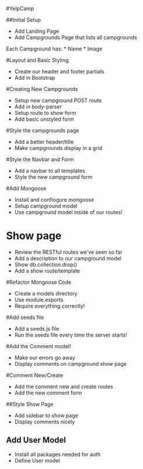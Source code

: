#YelpCamp

##Initial Setup
* Add Landing Page
* Add Campgrounds Page that lists all campgrounds

Each Campground has:
    * Name
    * Image

#Layout and Basic Styling
* Create our header and footer partials
* Add in Bootstrap

#Creating New Campgrounds
* Setup new campground POST route
* Add in body-parser
* Setup route to show form
* Add basic unstyled form

#Style the campgrounds page
* Add a better header/title
* Make campgrounds display in a grid

#Style the Navbar and Form
* Add a navbar to all templates
* Style the new campground form

#Add Mongoose
* Install and confiogure mongoose
* Setup campground model
* Use campground model inside of our routes!

# Show page
* Review the RESTful routes we've seen so far
* Add a description to our campground model
* Show db.collection.drop()
* Add a show route/template

#Refactor Mongoose Code
* Create a models directory
* Use module.exports
* Require everything correctly!

#Add seeds file
* Add a seeds.js file
* Run the seeds file every time the server starts!

#Add the Comment model!
* Make our errors go away
* Display comments on campground show page

#Comment New/Create
* Add the comment new and create routes
* Add the new comment form

##Style Show Page
* Add sidebar to show page
* Display comments nicely

## Add User Model
* Install all packages needed for auth
* Define User model